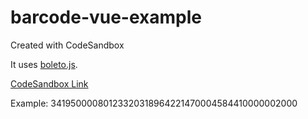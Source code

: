 # barcode-vue-example

Created with CodeSandbox

It uses [boleto.js](https://github.com/guilhermearaujo/boleto.js).

[CodeSandbox Link](https://codesandbox.io/s/github/andre000/barcode-vue-example)

Example: 34195000080123320318964221470004584410000002000
